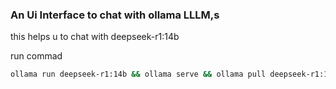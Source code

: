 ### An Ui Interface to chat with ollama LLLM,s
this helps u to chat with deepseek-r1:14b

run commad 

```bash
ollama run deepseek-r1:14b && ollama serve && ollama pull deepseek-r1:14b && npm install && npm start
```
